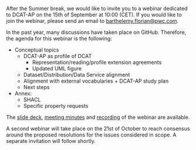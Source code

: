 After the Summer break, we would like to invite you to a webinar dedicated to DCAT-AP on the 15th of September at 10:00 (CET). If you would like to join the webinar, please send an email to barthelemy.florian@pwc.com.

In the past year, many discussions have taken place on GitHub. Therefore, the agenda for this webinar is the following:

 - Conceptual topics
    - DCAT-AP as profile of DCAT
        - Representation/reading/profile extension agreements 
        - Updated UML figure
    - Dataset/Distribution/Data Service alignment 
    - Alignment with external vocabularies + DCAT-AP study plan 
    - Next steps
 - Annex:
    - SHACL 
    - Specific property requests

The [slide deck](https://github.com/SEMICeu/DCAT-AP/blob/master/Webinars/15-Sept-2021/DCAT-AP%20webinar%20%231_15sep2021_v1.00.pdf), [meeting minutes](https://github.com/SEMICeu/DCAT-AP/blob/master/Webinars/15-Sept-2021/DCAT-AP_Webinar%2015092021_MeetingMinutes_v1.00.pdf) and [recording](https://www.youtube.com/watch?v=yr56PuO7aQo) of the webinar are available.

A second webinar will take place on the 21st of October to reach consensus around the proposed resolutions for the issues considered in scope. A separate invitation will follow shortly.
